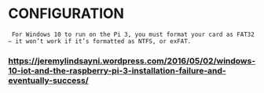 # CONFIGURATION

``` For Windows 10 to run on the Pi 3, you must format your card as FAT32 – it won’t work if it’s formatted as NTFS, or exFAT.```

### https://jeremylindsayni.wordpress.com/2016/05/02/windows-10-iot-and-the-raspberry-pi-3-installation-failure-and-eventually-success/
